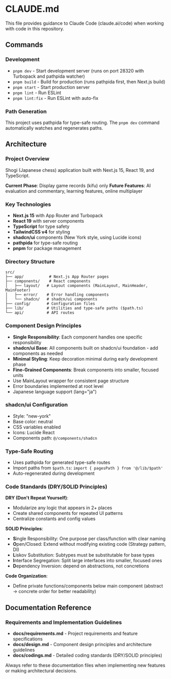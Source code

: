 # CLAUDE.md

This file provides guidance to Claude Code (claude.ai/code) when working with code in this repository.

## Commands

### Development
- `pnpm dev` - Start development server (runs on port 28320 with Turbopack and pathpida watcher)
- `pnpm build` - Build for production (runs pathpida first, then Next.js build)
- `pnpm start` - Start production server
- `pnpm lint` - Run ESLint
- `pnpm lint:fix` - Run ESLint with auto-fix

### Path Generation
This project uses pathpida for type-safe routing. The `pnpm dev` command automatically watches and regenerates paths.

## Architecture

### Project Overview
Shogi (Japanese chess) application built with Next.js 15, React 19, and TypeScript. 

**Current Phase**: Display game records (kifu) only
**Future Features**: AI evaluation and commentary, learning features, online multiplayer

### Key Technologies
- **Next.js 15** with App Router and Turbopack
- **React 19** with server components
- **TypeScript** for type safety
- **TailwindCSS v4** for styling
- **shadcn/ui** components (New York style, using Lucide icons)
- **pathpida** for type-safe routing
- **pnpm** for package management

### Directory Structure
```
src/
├── app/           # Next.js App Router pages
├── components/    # React components
│   ├── layout/   # Layout components (MainLayout, MainHeader, MainFooter)
│   ├── error/    # Error handling components
│   └── shadcn/   # shadcn/ui components
├── config/       # Configuration files
├── lib/          # Utilities and type-safe paths ($path.ts)
└── api/          # API routes
```

### Component Design Principles
- **Single Responsibility**: Each component handles one specific responsibility
- **shadcn/ui Base**: All components built on shadcn/ui foundation - add components as needed
- **Minimal Styling**: Keep decoration minimal during early development phase
- **Fine-Grained Components**: Break components into smaller, focused units
- Use MainLayout wrapper for consistent page structure
- Error boundaries implemented at root level
- Japanese language support (lang="ja")

### shadcn/ui Configuration
- Style: "new-york"
- Base color: neutral
- CSS variables enabled
- Icons: Lucide React
- Components path: `@/components/shadcn`

### Type-Safe Routing
- Uses pathpida for generated type-safe routes
- Import paths from `$path.ts`: `import { pagesPath } from '@/lib/$path'`
- Auto-regenerated during development

### Code Standards (DRY/SOLID Principles)

**DRY (Don't Repeat Yourself)**:
- Modularize any logic that appears in 2+ places
- Create shared components for repeated UI patterns
- Centralize constants and config values

**SOLID Principles**:
- **S**ingle Responsibility: One purpose per class/function with clear naming
- **O**pen/Closed: Extend without modifying existing code (Strategy pattern, DI)
- **L**iskov Substitution: Subtypes must be substitutable for base types
- **I**nterface Segregation: Split large interfaces into smaller, focused ones
- **D**ependency Inversion: depend on abstractions, not concretions

**Code Organization**:
- Define private functions/components below main component (abstract → concrete order for better readability)

## Documentation Reference

### Requirements and Implementation Guidelines
- **docs/requirements.md** - Project requirements and feature specifications
- **docs/design.md** - Component design principles and architecture guidelines
- **docs/codings.md** - Detailed coding standards (DRY/SOLID principles)

Always refer to these documentation files when implementing new features or making architectural decisions.